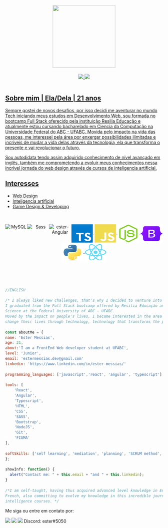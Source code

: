 <div align="center"> <img src="https://user-images.githubusercontent.com/87023023/178999455-77c22620-693b-4a2c-9a14-78b78228894c.png" width="200" height="200"> </div>

<br>

<div align="center">
  <a href="https://github.com/est8r">
  <img height="150em" src="https://github-readme-stats.vercel.app/api?username=est8r&show_icons=true&theme=dracula&include_all_commits=true"/> 
  <img height="150em" src="https://github-readme-stats.vercel.app/api/top-langs/?username=est8r&layout=compact&langs_count=7&theme=dracula"/>
</div>

  <br>
  
  ## Sobre mim | Ela/Dela | 21 anos
  Sempre gostei de novos desafios, por isso decidi me aventurar no mundo Tech iniciando meus estudos em Desenvolvimento Web, sou
  formada no bootcamp Full Stack oferecido pela instituição Resilia Educação e atualmente estou cursando bacharelado em Ciencia
  da Computação na Universidade Federal do ABC - UFABC.
  Movida pelo impacto na vida das pessoas, me interessei pela área por enxergar possibilidades ilimitadas e incríveis de mudar a
  vida delas através da tecnologia, ela que transforma o presente e vai revolucionar o futuro.

  Sou autodidata tendo assim adquirido conhecimento de nível avançado em inglês, também me comprometendo a evoluir meus
  conhecimentos nessa incrível jornada do web design através de cursos de inteligencia artificial.
  
  ## Interesses
  - Web Design
  - Inteligencia artificial
  - Game Design & Developing
  
 <br>
  <div align="center" style="display: inline_block"><br>
  <img align="left" alt="MySQL" height="60" width="70" src="https://cdn.jsdelivr.net/gh/devicons/devicon/icons/mysql/mysql-original.svg"/>
  <img align="center" alt="ester-Typescript" height="60" width="70" src="https://raw.githubusercontent.com/devicons/devicon/master/icons/typescript/typescript-original.svg">
  <img align="center" alt="ester-Js" height="60" width="70" src="https://raw.githubusercontent.com/devicons/devicon/master/icons/javascript/javascript-plain.svg">
  <img align="left" alt="Sass" height="60" width="70 src="https://cdn.jsdelivr.net/gh/devicons/devicon/icons/sass/sass-original.svg"/>
  <img align="center" alt="ester-React" height="60" width="70" src="https://raw.githubusercontent.com/devicons/devicon/master/icons/nodejs/nodejs-original.svg">
  <img align="left" alt="ester-Angular" height="60" width="70 src="https://cdn.jsdelivr.net/gh/devicons/devicon/icons/angularjs/angularjs-original.svg" />
  <img align="center" alt="ester-Bootstrap" height="60" width="70" src="https://raw.githubusercontent.com/devicons/devicon/master/icons/bootstrap/bootstrap-original.svg">
  <img align="center" alt="ester-Python" height="60" width="70" src="https://raw.githubusercontent.com/devicons/devicon/master/icons/python/python-original.svg">
  <!-- <img align="center" alt="ester-csharp" height="60" width="70" src="https://raw.githubusercontent.com/devicons/devicon/master/icons/csharp/csharp-original.svg"> -->
  <img align="center" alt="ester-react" height="60" width="70" src="https://raw.githubusercontent.com/devicons/devicon/master/icons/react/react-original.svg">
    
</div>
  
  <br>
  <br>
  <br>
  <br>
  
   
  ```JavaScript
//ENGLISH

/* I always liked new challenges, that's why I decided to venture into the Tech world starting my studies in Web Development,
I graduated from the Full Stack bootcamp offered by Resilia Educação and I'm currently studying a bachelor's degree in Computer
Science at the Federal University of ABC - UFABC.
 Moved by the impact on people's lives, I became interested in the area because I saw unlimited and incredible possibilities to
change their lives through technology, technology that transforms the present and will revolutionize the future. */

const aboutMe = {
  name: 'Ester Messias',
  age: 21,
  about:'I am a FrontEnd Web developer student at UFABC',
  level: 'Junior',
  email: 'estermessias.dev@gmail.com'
  linkedin: 'https://www.linkedin.com/in/ester-messias/'
  
  programming_languages: ['javascript','react', 'angular', 'typescript'],
  
  tools: [
      'React',
      'Angular',
      'Typescript',
      'HTML',
      'CSS',
      'SASS',
      'Bootstrap',
      'NodeJS',
      'Git',
      'FIGMA'
  ],
  
  softSkills: ['self learning', 'mediation', 'planning', 'SCRUM method', 'emotional intelligence', 'organization', 'team work']
};

showInfo: function() {
    alert("Contact me: " + this.email + "and " + this.linkedin);
  }

/*I am self-taught, having thus acquired advanced level knowledge in English, basic II in Spanish and currently learning
French, also committing to evolve my knowledge in this incredible journey of web design through UX/UI and artificial 
intelligence courses. */
```
  
  
  Me siga ou entre em contato por:
  <div >
  <a href="https://instagram.com/est8r" target="_blank"><img src="https://img.shields.io/badge/-Instagram-%23E4405F?style=for-the-badge&logo=instagram&logoColor=white" target="_blank"></a> 
  <a href = "mailto:estermessias.dev@gmail.com"><img src="https://img.shields.io/badge/-Gmail-%23333?style=for-the-badge&logo=gmail&logoColor=white" target="_blank"></a>
  <a href="https://www.linkedin.com/in/ester-messias-08b706177/" target="_blank"><img src="https://img.shields.io/badge/-LinkedIn-%230077B5?style=for-the-badge&logo=linkedin&logoColor=white" target="_blank"></a>
    Discord: ester#5050
  </div>

